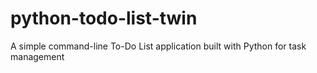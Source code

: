 # python-todo-list-twin
A simple command-line To-Do List application built with Python for task management
